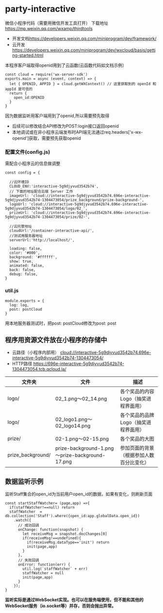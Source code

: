 # party-interactive
微信小程序代码（需要用微信开发工具打开）
下载地址<https://mp.weixin.qq.com/wxamp/thirdtools>

+ 开发文档<https://developers.weixin.qq.com/miniprogram/dev/framework/>
+ 云开发<https://developers.weixin.qq.com/miniprogram/dev/wxcloud/basis/getting-started.html>

本程序客户端取得openid用到了云函数(云函数代码如文档示例）
```
const cloud = require('wx-server-sdk')
exports.main = async (event, context) => {
  let { OPENID, APPID } = cloud.getWXContext() // 这里获取到的 openId 和 appId 是可信的
  return {
    open_id:OPENID
  }
}
```

因为数据监听用客户端用到了openid,所以需要预先取得
+ 后续可以修改结合API修改为POST:login接口返回openid
+ 本地调试或在非小程序云端发布时API端无法通过req.headers['x-wx-openid']获取，需要预先获取openid

### 配置文件(config.js)
需配合小程序云的信息做调整
```
const config = {

  //云环境ID
  CLOUD_ENV:'interactive-5g9djyvud3542b74',
  // 下面的地址配合云端 Server 工作
  imageUrl: 'cloud://interactive-5g9djyvud3542b74.696e-interactive-5g9djyvud3542b74-1304473054/prize_background/prize-background-',
  logoUrl: 'cloud://interactive-5g9djyvud3542b74.696e-interactive-5g9djyvud3542b74-1304473054/logo/02_',
  prizeUrl: 'cloud://interactive-5g9djyvud3542b74.696e-interactive-5g9djyvud3542b74-1304473054/prize/02-',

  //云托管地址
  cloudUrl:'/container-interactive-api/',
  //测试用服务器地址
  serverUrl:'http://localhost/',

  loading: false,
  color: '#000',
  background: '#ffffff',
  show: true,
  animated: false,
  back: false,
  debug: false,
}
```
### util.js
```
module.exports = {
  log: log,
  post: postCloud
}
```
用本地服务器测试时，把post: postCloud修改为post: post

## 程序用资源文件放在小程序的存储中

+ 云路径（小程序内部用）
<cloud://interactive-5g9djyvud3542b74.696e-interactive-5g9djyvud3542b74-1304473054/>
+ HTTP路径
<https://696e-interactive-5g9djyvud3542b74-1304473054.tcb.qcloud.la/>

文件夹|文件|描述
-|-|-
logo/|02_1.png～02_14.png|各个奖品的内容Logo（抽奖进程界面用）
logo/|02_logo1.png～02_logo14.png|各个奖品的品牌Logo（抽奖进程界面用）
prize/|02-1.png～02-15.png|各个奖品的大图
prize_background/|prize-background-1.png～prize-background-17.png|参加页面的背景（根据参加人数百分比变化）

## 数据监听示例
监听Staff集合的open_id为当前用户open_id的数据，如果有变化，则刷新页面
```
const startStaffWatcher= (page,app) =>{
  if(staffWatcher!==null) return
  staffWatcher  = db.collection('Staff').where({open_id:app.globalData.open_id})
    .watch({
      // 成功回调
      onChange: function(snapshot) {
        let receiveMsg = snapshot.docChanges[0]
        if(receiveMsg!==undefined){
          if(receiveMsg.dataType=='init') return
          init(page,app)
        }
      },
      // 失败回调
      onError: function(err) {
        util.log(`staffWatcher` + err)
        staffWatcher = null
        init(page,app)
      }
    });
}
```
__监听实际是通过WebSocket实现。也可以在服务端使用，但不能和其他的WebSocket服务（io.socket等）并存，否则会抛出异常。__
